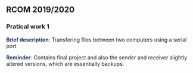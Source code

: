 ## RCOM 2019/2020

### **Pratical work 1**

<span style="color:#23355d">**Brief description**: </span>
Transfering files between two computers using a serial port   

<span style="color:#23355d">**Reminder**: </span>
Contains final project and also the sender and receiver slightly altered versions, which are essentially backups.

